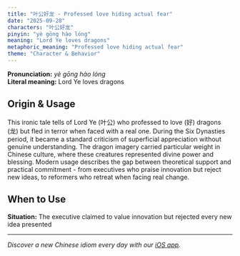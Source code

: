 ```yaml
---
title: "叶公好龙 - Professed love hiding actual fear"
date: "2025-09-28"
characters: "叶公好龙"
pinyin: "yè gōng hào lóng"
meaning: "Lord Ye loves dragons"
metaphoric_meaning: "Professed love hiding actual fear"
theme: "Character & Behavior"
---
```


**Pronunciation:** *yè gōng hào lóng*  
**Literal meaning:** Lord Ye loves dragons

## Origin & Usage

This ironic tale tells of Lord Ye (叶公) who professed to love (好) dragons (龙) but fled in terror when faced with a real one. During the Six Dynasties period, it became a standard criticism of superficial appreciation without genuine understanding. The dragon imagery carried particular weight in Chinese culture, where these creatures represented divine power and blessing. Modern usage describes the gap between theoretical support and practical commitment - from executives who praise innovation but reject new ideas, to reformers who retreat when facing real change.

## When to Use

**Situation:** The executive claimed to value innovation but rejected every new idea presented

---

*Discover a new Chinese idiom every day with our [iOS app](https://apps.apple.com/us/app/daily-chinese-idioms/id6740611324).*
